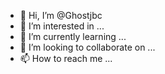 - 👋 Hi, I’m @Ghostjbc
- 👀 I’m interested in ...
- 🌱 I’m currently learning ...
- 💞️ I’m looking to collaborate on ...
- 📫 How to reach me ...

<!---
Ghostjbc/Ghostjbc is a ✨ special ✨ repository because its `README.md` (this file) appears on your GitHub profile.
You can click the Preview link to take a look at your changes.
--->
